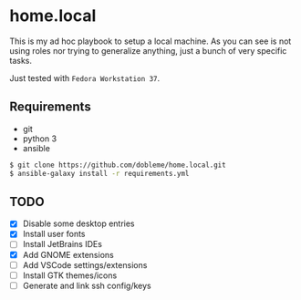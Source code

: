# home.local

This is my ad hoc playbook to setup a local machine. As you can see is not using
roles nor trying to generalize anything, just a bunch of very specific tasks.

Just tested with `Fedora Workstation 37`.

## Requirements

- git
- python 3
- ansible

```sh
$ git clone https://github.com/dobleme/home.local.git
$ ansible-galaxy install -r requirements.yml
```

## TODO
- [x] Disable some desktop entries
- [x] Install user fonts
- [ ] Install JetBrains IDEs
- [x] Add GNOME extensions
- [ ] Add VSCode settings/extensions
- [ ] Install GTK themes/icons
- [ ] Generate and link ssh config/keys

